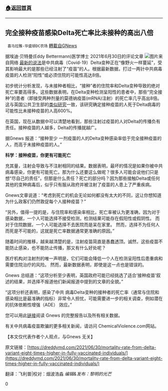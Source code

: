 ###  [:house:返回首頁](https://github.com/ourhimalayas/txt)
---


## 完全接种疫苗感染Delta死亡率比未接种的高出八倍
` 喜马拉雅-华盛顿DC农场` [轉載自GNews](https://gnews.org/zh-hans/1541624/)

据埃迪·贝特曼(Eddy Bettermann)医学博士 2021年6月30日的评论文章
![](https://assets.gnews.org/wp-content/uploads/2021/09/Picture1-10.png)图片来自网络
[最新的说法](https://gnews.org/1357351/)是中共病毒（Covid-19）Delta变种正在“像野火一样蔓延”，受其影响最大的是那些已经注射了“疫苗”的人。根据最新数据，打过一两针中共病毒疫苗的人检测“阳性”或必须住院的可能性高达8倍。

初步统计分析发现，与未接种者相比，“接种”者的住院率和Delta变种导致的绝对死亡率要高得多。这些数据表明，在Delta变种检测呈阳性的患者中，那些“完全接种”的患者（即接受两种剂量的莫德纳疫苗(mRNA)注射）的死亡率几乎高出8倍。这与英国公共卫生部的[类似研究](https://dreddymd.com/2021/06/24/vaccinated-people-found-to-be-600-more-likely-to-die-from-covid-variants-than-unvaccinated-people/)一致，该研究确定接种疫苗的人死于Delta病毒的可能性比未接种疫苗的人高600%。

在英国，现在从数据中可以清楚地看到，那些注射过疫苗的人对Delta的传播负有责任。接种疫苗的人越多，Delta的传播就越广。

据Gnews 报道：“接种至少 一剂疫苗的人的Delta变种感染率低于完全接种疫苗的人，而高于未接种疫苗的人。”

**科学：接种疫苗，你更有可能死亡**

充其量，注射会导致与不注射相同的结果。数据表明，最坏的情况是如果你被中共病毒感染，你更有可能死亡。那为什么还要这么做呢？很多人可能会说他们只是想“尽自己的责任”，但那是什么责任？死亡的部分吗？因为那些接触Delta或任何其他的变种病毒后，似乎只有服从政府并被注射了疫苗的人患上了严重疾病。

Gnews文章说道：“考虑到死亡的机会无论如何都没有太大的不同，这让你想知道为什么政客们仍然敦促每个人接种疫苗？”

“另外，值得一提的是，与住院率和感染率相比，死亡率被认为更准确，因为对于感染数据，一个人可能选择不接受检测，检测结果可能存在假阳性或假阴性。 而对于住院数据，一个人可能选择不去医院而是呆在家里。 然而，选择不为任何人而死是不可能的，这就是死亡率数据通常更准确的原因。”

随着时间的推移，越来越清楚的是，注射疫苗简直是愚蠢透顶。诚然，这些疫苗不能防止感染，也不能防止传播，那又有什么好处呢？

医疗机构对注射剂的唯一声明是，它们可能会降低一个人在检测呈阳性后患重病和需要住院治疗的风险。 然而，最新数据表明，即使是这一点也是错误的。

Gnews 总结道：“这项分析至少表明，英国政府可能已经挑选了适合‘接种疫苗’叙述的结果，并选择不报道他们新闻报道中提到的文章的全貌。”

“这项分析还表明，感染了中共 病毒Delta变种的接种者的死亡率（通常与住院和感染相比是最准确的指标）非常令人担忧，可能需要进一步的相关调查，例如潜在的抗体依赖性增强（ADE） 效应。”

您可以用此[链接](https://gnews.org/1357351/)阅读 Gnews 的完整报告以及所有相关数据。

有关中共病毒疫苗欺骗的更多相关新闻，请访问 ChemicalViolence.com网站。

【本文仅代表作者个人观点，与Gnews 无关】

原文链接：[https://dreddymd.com/2021/06/30/mortality-rate-from-delta-variant-eight-times-higher-in-fully-vaccinated-individuals/](https://dreddymd.com/2021/06/30/mortality-rate-from-delta-variant-eight-times-higher-in-fully-vaccinated-individuals/)

翻译：飞利普|校对：烟波浩淼
*编辑&发布：黎明的光芒*

0
